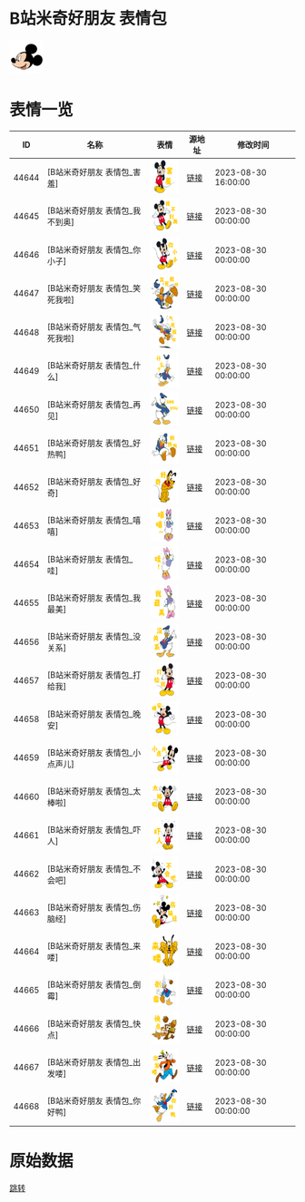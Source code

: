 # B站米奇好朋友 表情包

<img src="./cover.png" height="60" alt="cover" />

# 表情一览

|ID|名称|表情|源地址|修改时间|
|----|----|----|----|----|
|44644|[B站米奇好朋友 表情包_害羞]|<img src="./pic/044644_%5BB站米奇好朋友 表情包_害羞%5D.png" height="60" alt="害羞"/>|[链接](https://i0.hdslb.com/bfs/garb/abe11006a722dc9220fcf646295c201b9b3ad446.png)|2023-08-30 16:00:00|
|44645|[B站米奇好朋友 表情包_我不到奥]|<img src="./pic/044645_%5BB站米奇好朋友 表情包_我不到奥%5D.png" height="60" alt="我不到奥"/>|[链接](https://i0.hdslb.com/bfs/garb/14fbced773b4250834d68970b0b274169a92a465.png)|2023-08-30 00:00:00|
|44646|[B站米奇好朋友 表情包_你小子]|<img src="./pic/044646_%5BB站米奇好朋友 表情包_你小子%5D.png" height="60" alt="你小子"/>|[链接](https://i0.hdslb.com/bfs/garb/cfaf197ab4b8c9236bbab9020df081276001e331.png)|2023-08-30 00:00:00|
|44647|[B站米奇好朋友 表情包_笑死我啦]|<img src="./pic/044647_%5BB站米奇好朋友 表情包_笑死我啦%5D.png" height="60" alt="笑死我啦"/>|[链接](https://i0.hdslb.com/bfs/garb/b8f62e0b398a57506730fdd1b335ff022cb55ffb.png)|2023-08-30 00:00:00|
|44648|[B站米奇好朋友 表情包_气死我啦]|<img src="./pic/044648_%5BB站米奇好朋友 表情包_气死我啦%5D.png" height="60" alt="气死我啦"/>|[链接](https://i0.hdslb.com/bfs/garb/e565ed4bdcc15cf8c6c9358ad4789612aa63327b.png)|2023-08-30 00:00:00|
|44649|[B站米奇好朋友 表情包_什么]|<img src="./pic/044649_%5BB站米奇好朋友 表情包_什么%5D.png" height="60" alt="什么"/>|[链接](https://i0.hdslb.com/bfs/garb/0fead068d85c495eb8757806ac025efa8eee92ae.png)|2023-08-30 00:00:00|
|44650|[B站米奇好朋友 表情包_再见]|<img src="./pic/044650_%5BB站米奇好朋友 表情包_再见%5D.png" height="60" alt="再见"/>|[链接](https://i0.hdslb.com/bfs/garb/6f0085ec40c41493f94278bee4d960f0ceed47db.png)|2023-08-30 00:00:00|
|44651|[B站米奇好朋友 表情包_好热鸭]|<img src="./pic/044651_%5BB站米奇好朋友 表情包_好热鸭%5D.png" height="60" alt="好热鸭"/>|[链接](https://i0.hdslb.com/bfs/garb/b0c873e5d06ab792bc232056b55ad8d072e35bee.png)|2023-08-30 00:00:00|
|44652|[B站米奇好朋友 表情包_好奇]|<img src="./pic/044652_%5BB站米奇好朋友 表情包_好奇%5D.png" height="60" alt="好奇"/>|[链接](https://i0.hdslb.com/bfs/garb/8811aa7629f401627d762caa230078102d82958a.png)|2023-08-30 00:00:00|
|44653|[B站米奇好朋友 表情包_嘻嘻]|<img src="./pic/044653_%5BB站米奇好朋友 表情包_嘻嘻%5D.png" height="60" alt="嘻嘻"/>|[链接](https://i0.hdslb.com/bfs/garb/2cfc09bbca9beb1315fb61a620391d10f1a391b1.png)|2023-08-30 00:00:00|
|44654|[B站米奇好朋友 表情包_哇]|<img src="./pic/044654_%5BB站米奇好朋友 表情包_哇%5D.png" height="60" alt="哇"/>|[链接](https://i0.hdslb.com/bfs/garb/6013b42b982debff5b0f14640e44920ee4208589.png)|2023-08-30 00:00:00|
|44655|[B站米奇好朋友 表情包_我最美]|<img src="./pic/044655_%5BB站米奇好朋友 表情包_我最美%5D.png" height="60" alt="我最美"/>|[链接](https://i0.hdslb.com/bfs/garb/8e3492aa51083eab88db00d350e9eccaddf26d12.png)|2023-08-30 00:00:00|
|44656|[B站米奇好朋友 表情包_没关系]|<img src="./pic/044656_%5BB站米奇好朋友 表情包_没关系%5D.png" height="60" alt="没关系"/>|[链接](https://i0.hdslb.com/bfs/garb/f86fcc4c8abaa1181f57ca0ce2eb3db429d0200b.png)|2023-08-30 00:00:00|
|44657|[B站米奇好朋友 表情包_打给我]|<img src="./pic/044657_%5BB站米奇好朋友 表情包_打给我%5D.png" height="60" alt="打给我"/>|[链接](https://i0.hdslb.com/bfs/garb/9ecdae92d2806b770f62aa3acae6e6db06442d5a.png)|2023-08-30 00:00:00|
|44658|[B站米奇好朋友 表情包_晚安]|<img src="./pic/044658_%5BB站米奇好朋友 表情包_晚安%5D.png" height="60" alt="晚安"/>|[链接](https://i0.hdslb.com/bfs/garb/cebeb965f7c517c47727f51fa23315b78a9be437.png)|2023-08-30 00:00:00|
|44659|[B站米奇好朋友 表情包_小点声儿]|<img src="./pic/044659_%5BB站米奇好朋友 表情包_小点声儿%5D.png" height="60" alt="小点声儿"/>|[链接](https://i0.hdslb.com/bfs/garb/1aaa199ea8dcfea287d530357fb057116c222765.png)|2023-08-30 00:00:00|
|44660|[B站米奇好朋友 表情包_太棒啦]|<img src="./pic/044660_%5BB站米奇好朋友 表情包_太棒啦%5D.png" height="60" alt="太棒啦"/>|[链接](https://i0.hdslb.com/bfs/garb/0ee9d19ad60e85d9c0fcb84894571c235a0e8346.png)|2023-08-30 00:00:00|
|44661|[B站米奇好朋友 表情包_吓人]|<img src="./pic/044661_%5BB站米奇好朋友 表情包_吓人%5D.png" height="60" alt="吓人"/>|[链接](https://i0.hdslb.com/bfs/garb/a8a441579633ab0d29e15e0ea3b8201c0031641e.png)|2023-08-30 00:00:00|
|44662|[B站米奇好朋友 表情包_不会吧]|<img src="./pic/044662_%5BB站米奇好朋友 表情包_不会吧%5D.png" height="60" alt="不会吧"/>|[链接](https://i0.hdslb.com/bfs/garb/f9508036ccccdb4c1daea81f452cd66dcaef3e30.png)|2023-08-30 00:00:00|
|44663|[B站米奇好朋友 表情包_伤脑经]|<img src="./pic/044663_%5BB站米奇好朋友 表情包_伤脑经%5D.png" height="60" alt="伤脑经"/>|[链接](https://i0.hdslb.com/bfs/garb/8a0e05ad4b3225990fdbcbbb19331a4730088ca9.png)|2023-08-30 00:00:00|
|44664|[B站米奇好朋友 表情包_来喽]|<img src="./pic/044664_%5BB站米奇好朋友 表情包_来喽%5D.png" height="60" alt="来喽"/>|[链接](https://i0.hdslb.com/bfs/garb/54793f737b46ba4244c762c08eaab9f347977663.png)|2023-08-30 00:00:00|
|44665|[B站米奇好朋友 表情包_倒霉]|<img src="./pic/044665_%5BB站米奇好朋友 表情包_倒霉%5D.png" height="60" alt="倒霉"/>|[链接](https://i0.hdslb.com/bfs/garb/aea2d2e1f50d3ef9028e0eb67c1fc7cfda832e93.png)|2023-08-30 00:00:00|
|44666|[B站米奇好朋友 表情包_快点]|<img src="./pic/044666_%5BB站米奇好朋友 表情包_快点%5D.png" height="60" alt="快点"/>|[链接](https://i0.hdslb.com/bfs/garb/10c749353083f3450bd3a27ea365dca442862a27.png)|2023-08-30 00:00:00|
|44667|[B站米奇好朋友 表情包_出发喽]|<img src="./pic/044667_%5BB站米奇好朋友 表情包_出发喽%5D.png" height="60" alt="出发喽"/>|[链接](https://i0.hdslb.com/bfs/garb/84d5316df8d9fe9bb1b499f5d1ecae314de3e672.png)|2023-08-30 00:00:00|
|44668|[B站米奇好朋友 表情包_你好鸭]|<img src="./pic/044668_%5BB站米奇好朋友 表情包_你好鸭%5D.png" height="60" alt="你好鸭"/>|[链接](https://i0.hdslb.com/bfs/garb/5532ca96fc163567472072e642aafae0043448c9.png)|2023-08-30 00:00:00|

# 原始数据

[跳转](./raw.json)

